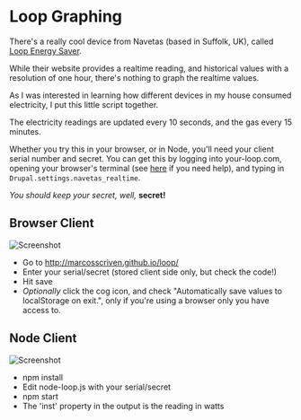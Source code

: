# Loop Graphing

There's a really cool device from Navetas (based in Suffolk, UK), called [Loop Energy Saver](https://www.your-loop.com).

While their website provides a realtime reading, and historical values with a resolution of one hour, there's nothing to graph the realtime values.

As I was interested in learning how different devices in my house consumed electricity, I put this little script together.

The electricity readings are updated every 10 seconds, and the gas every 15 minutes.

Whether you try this in your browser, or in Node, you'll need your client serial number and secret. You can get this
by logging into your-loop.com, opening your browser's terminal (see [here](http://webmasters.stackexchange.com/questions/8525/how-to-open-the-javascript-console-in-different-browsers) if you need help), and typing in ```Drupal.settings.navetas_realtime```.

*You should keep your secret, well,* **secret!**

## Browser Client

![Screenshot](https://raw.githubusercontent.com/marcosscriven/loop/master/screenshot.png)


* Go to http://marcosscriven.github.io/loop/
* Enter your serial/secret (stored client side only, but check the code!)
* Hit save
* *Optionally* click the cog icon, and check "Automatically save values to localStorage on exit.", only if you're using a browser only you have access to.

## Node Client

![Screenshot](https://raw.githubusercontent.com/marcosscriven/loop/master/console.png)

* npm install
* Edit node-loop.js with your serial/secret
* npm start
* The 'inst' property in the output is the reading in watts
